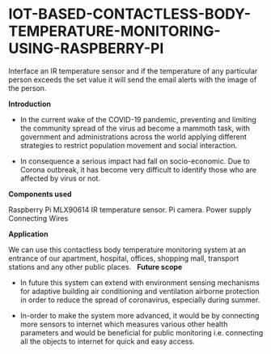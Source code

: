 # IOT-BASED-CONTACTLESS-BODY-TEMPERATURE-MONITORING-USING-RASPBERRY-PI
Interface an IR temperature sensor and if the temperature of any particular person exceeds the set value it will send the email alerts with the image of the person.

**Introduction**

- In the current wake of the COVID-19 pandemic, preventing and limiting the community spread of the virus ad become a mammoth task, with government and administrations across the world applying different strategies to restrict population movement and social interaction.

- In consequence a serious impact had fall on socio-economic. Due to Corona outbreak, it has become very difficult to identify those who are affected by virus or not.

**Components used**

Raspberry Pi
MLX90614 IR temperature sensor.
Pi camera.
Power supply
Connecting Wires

**Application**

We can use this contactless body temperature monitoring system at an entrance of our apartment, hospital, offices, shopping mall, transport stations and any other public places.
 
**Future scope**

- In future this system can extend with environment sensing mechanisms for adaptive building air conditioning and ventilation airborne protection in order to reduce the spread of coronavirus, especially during summer. 

- In-order to make the system more advanced, it would be by connecting more sensors to internet which measures various other health parameters and would be beneficial for public monitoring i.e. connecting all the objects to internet for quick and easy access.

